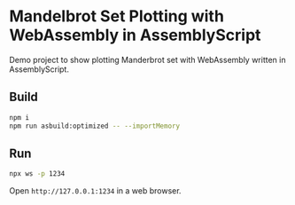 # Mandelbrot Set Plotting with WebAssembly in AssemblyScript

Demo project to show plotting Manderbrot set with WebAssembly written in AssemblyScript.

## Build
```sh
npm i
npm run asbuild:optimized -- --importMemory
```

## Run
```sh
npx ws -p 1234
```

Open `http://127.0.0.1:1234` in a web browser.

